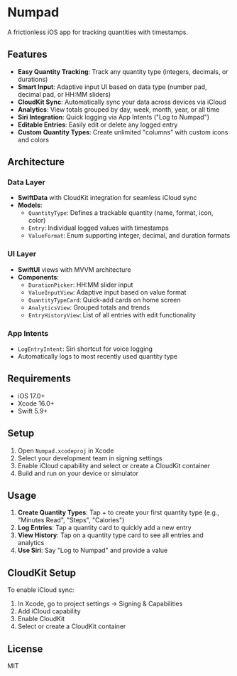 # Numpad

A frictionless iOS app for tracking quantities with timestamps.

## Features

- **Easy Quantity Tracking**: Track any quantity type (integers, decimals, or durations)
- **Smart Input**: Adaptive input UI based on data type (number pad, decimal pad, or HH:MM sliders)
- **CloudKit Sync**: Automatically sync your data across devices via iCloud
- **Analytics**: View totals grouped by day, week, month, year, or all time
- **Siri Integration**: Quick logging via App Intents ("Log to Numpad")
- **Editable Entries**: Easily edit or delete any logged entry
- **Custom Quantity Types**: Create unlimited "columns" with custom icons and colors

## Architecture

### Data Layer
- **SwiftData** with CloudKit integration for seamless iCloud sync
- **Models**:
  - `QuantityType`: Defines a trackable quantity (name, format, icon, color)
  - `Entry`: Individual logged values with timestamps
  - `ValueFormat`: Enum supporting integer, decimal, and duration formats

### UI Layer
- **SwiftUI** views with MVVM architecture
- **Components**:
  - `DurationPicker`: HH:MM slider input
  - `ValueInputView`: Adaptive input based on value format
  - `QuantityTypeCard`: Quick-add cards on home screen
  - `AnalyticsView`: Grouped totals and trends
  - `EntryHistoryView`: List of all entries with edit functionality

### App Intents
- `LogEntryIntent`: Siri shortcut for voice logging
- Automatically logs to most recently used quantity type

## Requirements

- iOS 17.0+
- Xcode 16.0+
- Swift 5.9+

## Setup

1. Open `Numpad.xcodeproj` in Xcode
2. Select your development team in signing settings
3. Enable iCloud capability and select or create a CloudKit container
4. Build and run on your device or simulator

## Usage

1. **Create Quantity Types**: Tap + to create your first quantity type (e.g., "Minutes Read", "Steps", "Calories")
2. **Log Entries**: Tap a quantity card to quickly add a new entry
3. **View History**: Tap on a quantity type card to see all entries and analytics
4. **Use Siri**: Say "Log to Numpad" and provide a value

## CloudKit Setup

To enable iCloud sync:
1. In Xcode, go to project settings → Signing & Capabilities
2. Add iCloud capability
3. Enable CloudKit
4. Select or create a CloudKit container

## License

MIT
